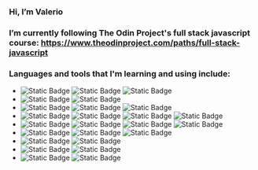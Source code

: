 ### Hi, I’m Valerio

### I’m currently following The Odin Project's full stack javascript course: https://www.theodinproject.com/paths/full-stack-javascript

### Languages and tools that I'm learning and using include:

<ul>
 <li>
  <img alt="Static Badge" src="https://img.shields.io/badge/HTML5-%23E34F26?logo=html5&labelColor=white">
  <img alt="Static Badge" src="https://img.shields.io/badge/CSS3-%231572B6?logo=css3&logoColor=%231572B6&labelColor=white">
  <img alt="Static Badge" src="https://img.shields.io/badge/JavaScript-grey?style=flat&logo=javascript">
 </li>
 <li> 
  <img alt="Static Badge" src="https://img.shields.io/badge/Git-white?style=flat&logo=git">
  <img alt="Static Badge" src="https://img.shields.io/badge/GitHub-white?style=flat&logo=github&logoColor=%23181717"> </li>
 <li>
  <img alt="Static Badge" src="https://img.shields.io/badge/Visual%20Studio%20Code-%23007ACC?style=flat">
  <img alt="Static Badge" src="https://img.shields.io/badge/npm%20-%20white?logo=npm&labelColor=%23CB3837&color=%23CB3837">
  <img alt="Static Badge" src="https://img.shields.io/badge/Webpack-white?style=flat&logo=webpack&logoColor=%238DD6F9&labelColor=white&color=%238DD6F9">
 </li>
 <li>
  <img alt="Static Badge" src="https://img.shields.io/badge/Prettier%20-%20white?logo=prettier&logoColor=%23F7B93E&labelColor=%231a2b34&color=%231a2b34">
  <img alt="Static Badge" src="https://img.shields.io/badge/ESLint-white?style=flat&logo=eslint&logoColor=%234B32C3&labelColor=white&color=%234B32C3">
  <img alt="Static Badge" src="https://img.shields.io/badge/Babel-grey?logo=babel">
  <img alt="Static Badge" src="https://img.shields.io/badge/Jest%20-%20%20%23C21325?logo=jest&logoColor=white&labelColor=%20%23C21325">
 </li>
 <li>
  <img alt="Static Badge" src="https://img.shields.io/badge/React-grey?style=flat&logo=react&logoColor=%2361DAFB&labelColor=grey&color=%2361DAFB">
  <img alt="Static Badge" src="https://img.shields.io/badge/Vite-white?logo=vite&labelColor=white&color=%23646CFF">
  <img alt="Static Badge" src="https://img.shields.io/badge/Vitest%20-%20white?logo=vitest&labelColor=white&color=%236E9F18">
  <img alt="Static Badge" src="https://img.shields.io/badge/tailwindcss%20-%20%2306B6D4?logo=tailwindcss&labelColor=white">
 </li>
 <li>
  <img alt="Static Badge" src="https://img.shields.io/badge/Node.js%20-%20white?logo=nodedotjs&labelColor=white&color=%23339933">
  <img alt="Static Badge" src="https://img.shields.io/badge/Express%20-%20white?logo=express&logoColor=%23000000&labelColor=white&color=grey">
  <img alt="Static Badge" src="https://img.shields.io/badge/EJS%20-%20grey?logo=ejs&logoColor=%23B4CA65&labelColor=grey&color=%23B4CA65">
 </li>
 <li>
  <img alt="Static Badge" src="https://img.shields.io/badge/MongoDB%20-%20white?logo=mongodb&logoColor=%2347A248&color=white">
  <img alt="Static Badge" src="https://img.shields.io/badge/Mongoose%20-%20%23880000?logo=Mongoose&logoColor=%23880000&labelColor=white&color=%23880000">
 </li>
 <li>
   <img alt="Static Badge" src="https://img.shields.io/badge/PostgreSQL%20-%20%234169E1?logo=postgresql&logoColor=white&labelColor=%234169E1">
  <img alt="Static Badge" src="https://img.shields.io/badge/Prisma%20-%20%232D3748?logo=prisma&labelColor=%232D3748">
 </li>
 <li>
   <img alt="Static Badge" src="https://img.shields.io/badge/TypeScript%20-%20white?logo=typescript&labelColor=white&color=%233178C6">
   <img alt="Static Badge" src="https://img.shields.io/badge/Zod%20-%20rgb(20%2038%2065)?logo=zod&logoColor=%233E67B1">
 </li>
</ul>







<!---
ValerioL94/ValerioL94 is a ✨ special ✨ repository because its `README.md` (this file) appears on your GitHub profile.
You can click the Preview link to take a look at your changes.
--->

